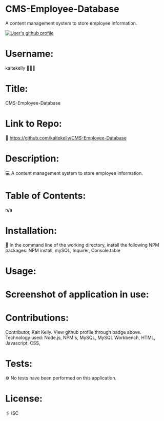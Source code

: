 # CMS-Employee-Database
A content management system to store employee information. 

<a href="https://github.com/kaitekelly"><img src="https://img.shields.io/badge/Github%20page-kaitekelly-1abc9c.svg" alt="User's github profile"></a>

<!-- ![alt text](https://github.com/kaitekelly.png) -->

# Username: 
kaitekelly 👩🏻‍💻

# Title:
CMS-Employee-Database

# Link to Repo:
🚀 https://github.com/kaitekelly/CMS-Employee-Database

# Description:
💻 A content management system to store employee information. 

# Table of Contents: 
n/a

# Installation: 
💾 In the command line of the working directory, install the following NPM packages: NPM install, mySQL, Inquirer, Console.table

# Usage: 


# Screenshot of application in use:

# Contributions: 
Contributor, Kait Kelly. View github profile through badge above. 
Technology used: Node.js, NPM's, MySQL, MySQL Workbench,  HTML, Javascript, CSS, 

# Tests: 
⚙️ No tests have been performed on this application. 

# License: 
🖇 ISC

